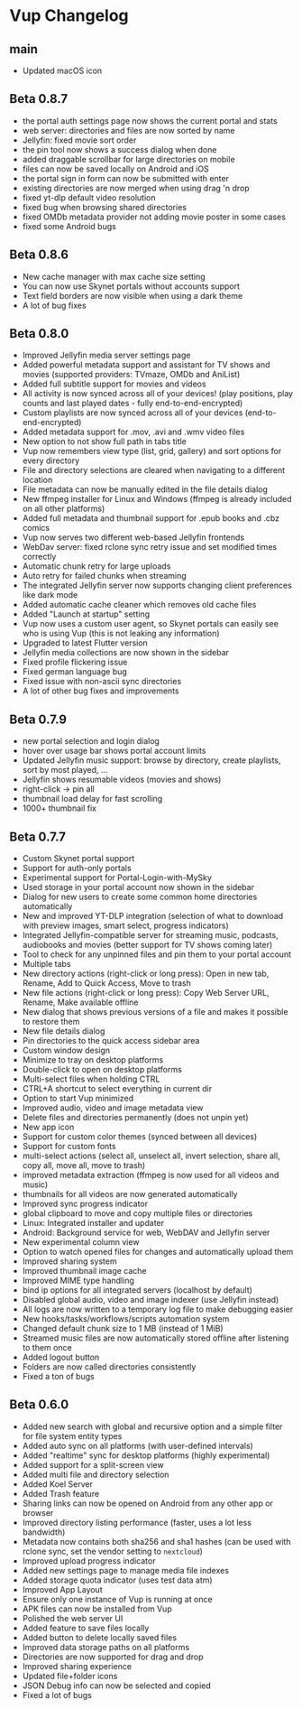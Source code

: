 # Vup Changelog

## main

- Updated macOS icon

## Beta 0.8.7

- the portal auth settings page now shows the current portal and stats
- web server: directories and files are now sorted by name
- Jellyfin: fixed movie sort order
- the pin tool now shows a success dialog when done
- added draggable scrollbar for large directories on mobile
- files can now be saved locally on Android and iOS
- the portal sign in form can now be submitted with enter
- existing directories are now merged when using drag 'n drop
- fixed yt-dlp default video resolution
- fixed bug when browsing shared directories
- fixed OMDb metadata provider not adding movie poster in some cases
- fixed some Android bugs

## Beta 0.8.6

- New cache manager with max cache size setting
- You can now use Skynet portals without accounts support
- Text field borders are now visible when using a dark theme
- A lot of bug fixes

## Beta 0.8.0

- Improved Jellyfin media server settings page
- Added powerful metadata support and assistant for TV shows and movies (supported providers: TVmaze, OMDb and AniList)
- Added full subtitle support for movies and videos
- All activity is now synced across all of your devices! (play positions, play counts and last played dates - fully end-to-end-encrypted)
- Custom playlists are now synced across all of your devices (end-to-end-encrypted)
- Added metadata support for .mov, .avi and .wmv video files
- New option to not show full path in tabs title
- Vup now remembers view type (list, grid, gallery) and sort options for every directory
- File and directory selections are cleared when navigating to a different location
- File metadata can now be manually edited in the file details dialog
- New ffmpeg installer for Linux and Windows (ffmpeg is already included on all other platforms)
- Added full metadata and thumbnail support for .epub books and .cbz comics
- Vup now serves two different web-based Jellyfin frontends
- WebDav server: fixed rclone sync retry issue and set modified times correctly
- Automatic chunk retry for large uploads
- Auto retry for failed chunks when streaming
- The integrated Jellyfin server now supports changing client preferences like dark mode
- Added automatic cache cleaner which removes old cache files
- Added "Launch at startup" setting
- Vup now uses a custom user agent, so Skynet portals can easily see who is using Vup (this is not leaking any information)
- Upgraded to latest Flutter version
- Jellyfin media collections are now shown in the sidebar
- Fixed profile flickering issue
- Fixed german language bug
- Fixed issue with non-ascii sync directories
- A lot of other bug fixes and improvements

## Beta 0.7.9

- new portal selection and login dialog
- hover over usage bar shows portal account limits
- Updated Jellyfin music support: browse by directory, create playlists, sort by most played, ...
- Jellyfin shows resumable videos (movies and shows)
- right-click -> pin all
- thumbnail load delay for fast scrolling
- 1000+ thumbnail fix

## Beta 0.7.7

- Custom Skynet portal support
- Support for auth-only portals
- Experimental support for Portal-Login-with-MySky
- Used storage in your portal account now shown in the sidebar
- Dialog for new users to create some common home directories automatically
- New and improved YT-DLP integration (selection of what to download with preview images, smart select, progress indicators)
- Integrated Jellyfin-compatible server for streaming music, podcasts, audiobooks and movies (better support for TV shows coming later)
- Tool to check for any unpinned files and pin them to your portal account
- Multiple tabs
- New directory actions (right-click or long press): Open in new tab, Rename, Add to Quick Access, Move to trash
- New file actions (right-click or long press): Copy Web Server URL, Rename, Make available offline
- New dialog that shows previous versions of a file and makes it possible to restore them
- New file details dialog
- Pin directories to the quick access sidebar area
- Custom window design
- Minimize to tray on desktop platforms
- Double-click to open on desktop platforms
- Multi-select files when holding CTRL
- CTRL+A shortcut to select everything in current dir
- Option to start Vup minimized
- Improved audio, video and image metadata view
- Delete files and directories permanently (does not unpin yet)
- New app icon
- Support for custom color themes (synced between all devices)
- Support for custom fonts
- multi-select actions (select all, unselect all, invert selection, share all, copy all, move all, move to trash)
- improved metadata extraction (ffmpeg is now used for all videos and music)
- thumbnails for all videos are now generated automatically
- Improved sync progress indicator
- global clipboard to move and copy multiple files or directories
- Linux: Integrated installer and updater
- Android: Background service for web, WebDAV and Jellyfin server
- New experimental column view
- Option to watch opened files for changes and automatically upload them
- Improved sharing system
- Improved thumbnail image cache
- Improved MIME type handling
- bind ip options for all integrated servers (localhost by default)
- Disabled global audio, video and image indexer (use Jellyfin instead)
- All logs are now written to a temporary log file to make debugging easier
- New hooks/tasks/workflows/scripts automation system
- Changed default chunk size to 1 MB (instead of 1 MiB)
- Streamed music files are now automatically stored offline after listening to them once
- Added logout button
- Folders are now called directories consistently
- Fixed a ton of bugs


## Beta 0.6.0

- Added new search with global and recursive option and a simple filter for file system entity types
- Added auto sync on all platforms (with user-defined intervals)
- Added "realtime" sync for desktop platforms (highly experimental)
- Added support for a split-screen view
- Added multi file and directory selection
- Added Koel Server
- Added Trash feature
- Sharing links can now be opened on Android from any other app or browser
- Improved directory listing performance (faster, uses a lot less bandwidth)
- Metadata now contains both sha256 and sha1 hashes (can be used with rclone sync, set the vendor setting to `nextcloud`)
- Improved upload progress indicator
- Added new settings page to manage media file indexes
- Added storage quota indicator (uses test data atm)
- Improved App Layout
- Ensure only one instance of Vup is running at once
- APK files can now be installed from Vup
- Polished the web server UI
- Added feature to save files locally
- Added button to delete locally saved files
- Improved data storage paths on all platforms
- Directories are now supported for drag and drop
- Improved sharing experience
- Updated file+folder icons
- JSON Debug info can now be selected and copied
- Fixed a lot of bugs

